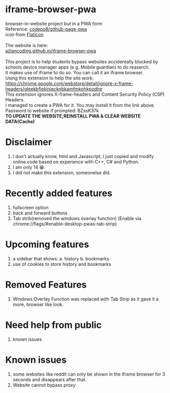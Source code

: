 # iframe-browser-pwa
browser-in-website project but in a PWA form  <br>
Reference: [codepo8/github-page-pwa](https://github.com/codepo8/github-page-pwa/blob/main/manifest.webmanifest)  <br>
icon from [Flaticon](https://www.flaticon.com/free-icons/web-development)  <br>
<br>
The website is here:  <br>
[azlancoding.github.io/iframe-browser-pwa](https://azlancoding.github.io/iframe-browser-pwa/) <br>
<br>
This project is to help students bypass websites accidentally blocked by schools device manager apps (e.g. Mobile guardian) to do reaserch.  <br>
It makes use of iframe to do so. You can call it an iframe browser. <br>
Using this extension to help the site work: https://chrome.google.com/webstore/detail/ignore-x-frame-headers/gleekbfjekiniecknbkamfmkohkpodhe <br>
This extension ignores X-frame-headers and Content Security Policy (CSP) Headers. <br>
I managed to create a PWA for it. You may install it from the link above. <br>
Password to website if prompted: BZssK37k <br>
**TO UPDATE THE WEBSITE,REINSTALL PWA & CLEAR WEBSITE DATA(Cache)**
# Disclaimer
1. I don't actually know, html and Javascript, I just copied and modify online code based on experience with C++, C# and Python.  
2. I am only 14 😁. 
3. I did not make this extension, someonelse did. 
# Recently added features 
1. fullscreen option
2. back and forward buttons
3. Tab strib(removed the windows overlay function) (Enable via chrome://flags/#enable-desktop-pwas-tab-strip)
# Upcoming features
1. a sidebar that shows:
  a. history
  b. bookmarks
2. use of cookies to store history and bookmarks
# Removed Features
1. Windows Overlay Function was replaced with Tab Strip as it gave it a more, browser like look.
# Need help from public
1. known issues
# Known issues
1. some websites like reddit can only be shown in the iframe browser for 3 seconds and disappears after that.
2. Website cannot bypass proxy
